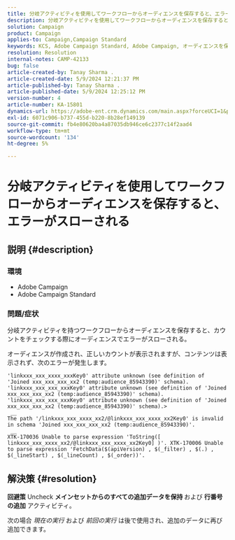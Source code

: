```yaml
---
title: 分岐アクティビティを使用してワークフローからオーディエンスを保存すると、エラーがスローされる
description: 分岐アクティビティを使用してワークフローからオーディエンスを保存するとエラーがスローされるエラーを解決する方法を説明します。
solution: Campaign
product: Campaign
applies-to: Campaign,Campaign Standard
keywords: KCS, Adobe Campaign Standard, Adobe Campaign, オーディエンスを保存，ワークフロー，分岐アクティビティ，エラーをスロー，トラブルシューティング
resolution: Resolution
internal-notes: CAMP-42133
bug: false
article-created-by: Tanay Sharma .
article-created-date: 5/9/2024 12:21:37 PM
article-published-by: Tanay Sharma .
article-published-date: 5/9/2024 12:25:12 PM
version-number: 4
article-number: KA-15801
dynamics-url: https://adobe-ent.crm.dynamics.com/main.aspx?forceUCI=1&pagetype=entityrecord&etn=knowledgearticle&id=5a2fa7ab-fe0d-ef11-9f89-000d3a345e57
exl-id: 6071c906-b737-455d-b220-8b28ef149139
source-git-commit: fb4e80620ba4a87035db946ce6c2377c14f2aad4
workflow-type: tm+mt
source-wordcount: '134'
ht-degree: 5%

---
```


# 分岐アクティビティを使用してワークフローからオーディエンスを保存すると、エラーがスローされる

## 説明 {#description}


### 環境

- Adobe Campaign
- Adobe Campaign Standard


### 問題/症状

分岐アクティビティを持つワークフローからオーディエンスを保存すると、カウントをチェックする際にオーディエンスでエラーがスローされる。

オーディエンスが作成され、正しいカウントが表示されますが、コンテンツは表示されず、次のエラーが発生します。


```
'linkxxx_xxx_xxxx_xxxKey0' attribute unknown (see definition of 'Joined xxx_xxx_xxx_xx2 (temp:audience_85943390)' schema). 'linkxxx_xxx_xxx_xxxKey0' attribute unknown (see definition of 'Joined xxx_xxx_xxx_xx2 (temp:audience_85943390)' schema). 'linkxxx_xxx_xxx_xxxKey0' attribute unknown (see definition of 'Joined xxx_xxx_xxx_xx2 (temp:audience_85943390)' schema).>
 __
The path '/linkxxx_xxx_xxxx_xx2/@linkxxx_xxx_xxxx_xx2Key0' is invalid in schema 'Joined xxx_xxx_xxx_xx2 (temp:audience_85943390)'.
 __
XTK-170036 Unable to parse expression 'ToString([ linkxxx_xxx_xxxx_xx2/@linkxxx_xxx_xxxx_xx2Key0] )'. XTK-170006 Unable to parse expression 'FetchData($(apiVersion) , $(_filter) , $(.) , $(_lineStart) , $(_lineCount) , $(_order))'.
```



## 解決策 {#resolution}


<b>回避策</b>
Uncheck <b>メインセットからのすべての追加データを保持 </b>および <b>行番号の追加</b> アクティビティ。

次の場合 *現在の実行* および *前回の実行* は後で使用され、追加のデータに再び追加できます。
